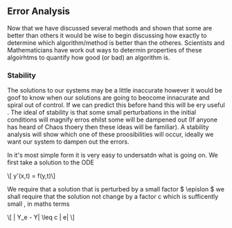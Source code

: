## Error Analysis 

Now that we have discussed several methods and shown that some are better than others it would be wise to begin discussing how exactly to determine which algorithm/method is better than the otheres. Scientists and Mathematicians have work out ways to determin properties of these algoirhtms to quantify how good (or bad) an algorithm is. 

### Stability 

The solutions to our systems may be a little inaccurate however it would be goof to know when our solutions are going to beocome innacurate and spiral out of control. If we can predict this before hand this will be ery useful .
The ideal of stability is that some small perturbations in the initial conditions will magnify erros ehilst some will be dampened out (If anyone has heard of Chaos thoery then these ideas will be familiar). A stability analysis will show which one of these proosibilities will occur, ideally we want our system to dampen out the errors.

In it's most simple form it is very easy to undersatdn what is going on. We first take a solution to the ODE 

\\[ y'(x,t) = f(y,t)\\] 

We require that a solution that is perturbed by a small factor $ \epislon $ we shall require that the solution not change by a factor c which is sufficently small , in maths terms

\\[ | Y_e - Y| \leq c | e| \\]
